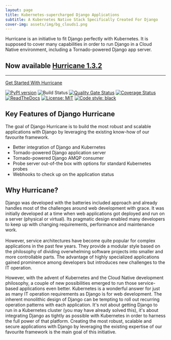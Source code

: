```yaml
---
layout: page
title: Kubernetes-supercharged Django Applications
subtitle: A Kubernetes Native Stack Specifically Created For Django
cover-img: assets/img/bg_clouds1.png
---
```


<div class="jumbotron dh-color">
    <p class="lead">Hurricane is an initiative to fit Django perfectly with Kubernetes. It is supposed to cover many capabilities in order to run Django in a Cloud Native environment, including a Tornado-powered Django app server.</p>
    <h2>Now available <a href="https://github.com/django-hurricane/django-hurricane/releases/tag/1.3.2">Hurricane 1.3.2</a></h2>
    <hr class="my-4">
    <div class="centered">
        <a class="btn btn-success btn-lg" href="getting-started">Get Started With Hurricane</a>
    </div>
</div>



[![PyPI version](https://badge.fury.io/py/django-hurricane.svg)](https://badge.fury.io/py/django-hurricane)
![Build Status](https://github.com/django-hurricane/django-hurricane/actions/workflows/python-app.yml/badge.svg)
[![Quality Gate Status](https://sonarcloud.io/api/project_badges/measure?project=django-hurricane_django-hurricane&metric=alert_status)](https://sonarcloud.io/dashboard?id=django-hurricane_django-hurricane)
[![Coverage Status](https://coveralls.io/repos/github/django-hurricane/django-hurricane/badge.svg)](https://coveralls.io/github/django-hurricane/django-hurricane)
[![ReadTheDocs](https://readthedocs.org/projects/django-hurricane/badge/?version=latest)](https://django-hurricane.readthedocs.io/en/latest/)
[![License: MIT](https://img.shields.io/badge/License-MIT-yellow.svg)](https://opensource.org/licenses/MIT)
[![Code style: black](https://img.shields.io/badge/code%20style-black-000000.svg)](https://github.com/psf/black)

## Key Features of Django Hurricane

The goal of Django Hurricane is to build the most robust and scalable applications with Django by leveraging the existing know-how of our favourite framework.

-   Better integration of Django and Kubernetes
-   Tornado-powered Django application server
-   Tornado-powered Django AMQP consumer
-   Probe server out-of-the box with options for standard Kubernetes probes
-   Webhooks to check up on the application status

## Why Hurricane?
Django was developed with the batteries included approach and already handles most of the challenges around web 
development with grace. It was initially developed at a time when web applications got deployed and run on a server 
(physical or virtual). Its pragmatic design enabled many developers to keep up with changing requirements, 
performance and maintenance work.  
<br />
However, service architectures have become quite popular for complex applications in the past few years. They provide a 
modular style based on the philosophy of dividing overwhelming software projects into smaller and more controllable 
parts. The advantage of highly specialized applications gained prominence among developers but introduces new 
challenges to the IT operation.
<br />

However, with the advent of Kubernetes and the Cloud Native development philosophy, a couple of new possibilities 
emerged to run those service-based applications even better. Kubernetes is a wonderful answer for just as many 
IT operation requirements as Django is for web development. The inherent monolithic design of Django can be tempting 
to roll out recurring operation patterns with each application. It's not about getting Django to run in a 
Kubernetes cluster (you may have already solved this), it's about integrating Django as tightly as possible with Kubernetes 
in order to harness the full power of that platform. Creating the most robust, scalable and secure applications with 
Django by leveraging the existing expertise of our favourite framework is the main goal of this initiative.
